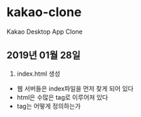# kakao-clone

Kakao Desktop App Clone

## 2019년 01월 28일

1. index.html 생성

- 웹 서버들은 index파일을 먼저 찾게 되어 있다
- html은 수많은 tag로 이루어져 있다
- tag는 어떻게 정의하는가
